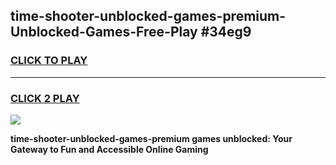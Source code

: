
## time-shooter-unblocked-games-premium-Unblocked-Games-Free-Play #34eg9
<h3>
<a href="https://us.freeplayer.one?title=time-shooter-unblocked-games-premium&ref=9M">CLICK TO PLAY</a></h3>
<hr>

<h3>
<a href="https://us.freeplayer.one?title=time-shooter-unblocked-games-premium&ref=9M">CLICK 2 PLAY</a>
  
</h3>

<a href="https://us.freeplayer.one?title=time-shooter-unblocked-games-premium&ref=9M"><img src="https://clearcache.store/games.png"></a>


**time-shooter-unblocked-games-premium games unblocked: Your Gateway to Fun and Accessible Online Gaming**
